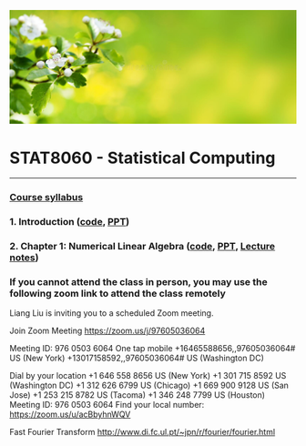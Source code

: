 ![GitHub Logo](img/logo.jpg)
     

# STAT8060 - Statistical Computing

---------------------------------------------------------------------------

### [Course syllabus](STAT8060_syllabus.pdf)

### 1. Introduction ([code](STAT8060_code.html), [PPT](STAT8060_1.pptx))

### 2. Chapter 1: Numerical Linear Algebra ([code](STAT8060_code.html), [PPT](STAT8060_2.pptx), [Lecture notes](Chapter_4_Numerical_Matrix_Analysis.pdf))

### If you cannot attend the class in person, you may use the following zoom link to attend the class remotely

Liang Liu is inviting you to a scheduled Zoom meeting.

Join Zoom Meeting
https://zoom.us/j/97605036064

Meeting ID: 976 0503 6064
One tap mobile
+16465588656,,97605036064# US (New York)
+13017158592,,97605036064# US (Washington DC)

Dial by your location
        +1 646 558 8656 US (New York)
        +1 301 715 8592 US (Washington DC)
        +1 312 626 6799 US (Chicago)
        +1 669 900 9128 US (San Jose)
        +1 253 215 8782 US (Tacoma)
        +1 346 248 7799 US (Houston)
Meeting ID: 976 0503 6064
Find your local number: https://zoom.us/u/acBbyhnWQV

Fast Fourier Transform
http://www.di.fc.ul.pt/~jpn/r/fourier/fourier.html
